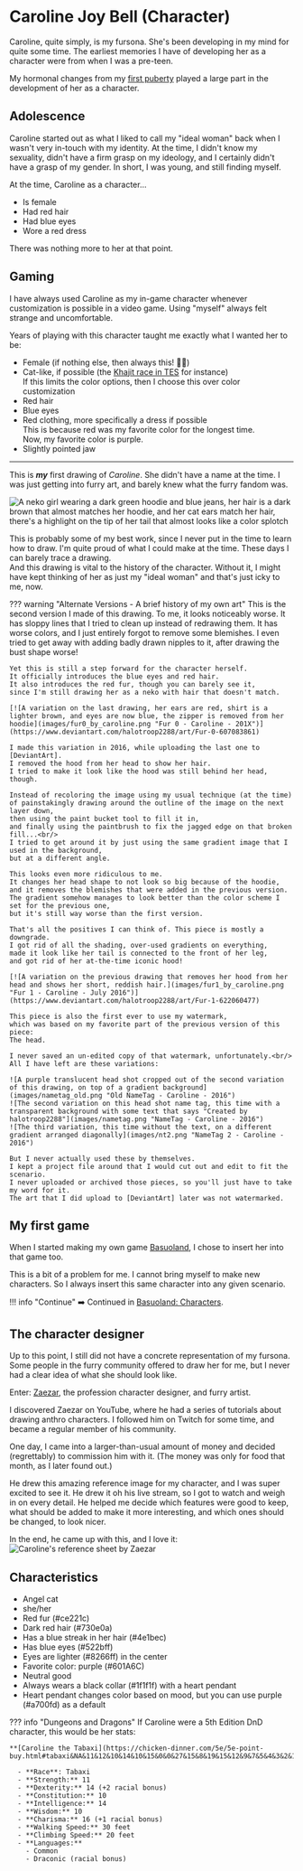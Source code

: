 # Caroline Joy Bell (Character)

Caroline, quite simply, is my fursona. She's been developing in my mind for quite some time.
The earliest memories I have of developing her as a character were from when I was a pre-teen.

My hormonal changes from my [first puberty](https://lexicon.library.lgbt/definitions/second-puberty/)
played a large part in the development of her as a character.

## Adolescence

Caroline started out as what I liked to call my "ideal woman" back when I wasn't very
in-touch with my identity. At the time, I didn't know my sexuality, didn't have a firm grasp
on my ideology, and I certainly didn't have a grasp of my gender.
In short, I was young, and still finding myself.

At the time, Caroline as a character...

- Is female
- Had red hair
- Had blue eyes
- Wore a red dress

There was nothing more to her at that point.

## Gaming

I have always used Caroline as my in-game character whenever customization is possible in
a video game. Using "myself" always felt strange and uncomfortable.

Years of playing with this character taught me exactly what I wanted her to be:

- Female (if nothing else, then always this! :transgender_flag:)
- Cat-like, if possible (the [Khajit race in TES](https://elderscrolls.fandom.com/wiki/Khajiit) for instance)<br/>
  If this limits the color options, then I choose this over color customization
- Red hair
- Blue eyes
- Red clothing, more specifically a dress if possible<br/>
  This is because red was my favorite color for the longest time.<br/>
  Now, my favorite color is purple.
- Slightly pointed jaw

---

This is ***my*** first drawing of *Caroline*. She didn't have a name at the time.
I was just getting into furry art, and barely knew what the furry fandom was.

![A neko girl wearing a dark green hoodie and blue jeans, her hair is a dark brown that almost matches her hoodie, and her cat ears match her hair, there's a highlight on the tip of her tail that almost looks like a color splotch](images/fur0_old_by_caroline.jpg "Fur 0 (old) - Caroline - 201X")

This is probably some of my best work, since I never put in the time to learn how to draw.
I'm quite proud of what I could make at the time. These days I can barely trace a drawing.<br/>
And this drawing is vital to the history of the character.
Without it, I might have kept thinking of her as just
my "ideal woman" and that's just icky to me, now.

??? warning "Alternate Versions - A brief history of my own art"
    This is the second version I made of this drawing.
    To me, it looks noticeably worse.
    It has sloppy lines that I tried to clean up instead of redrawing them.
    It has worse colors, and I just entirely forgot to remove some blemishes.
    I even tried to get away with adding badly drawn nipples to it,
    after drawing the bust shape worse!

    Yet this is still a step forward for the character herself.
    It officially introduces the blue eyes and red hair.
    It also introduces the red fur, though you can barely see it,
    since I'm still drawing her as a neko with hair that doesn't match.

    [![A variation on the last drawing, her ears are red, shirt is a lighter brown, and eyes are now blue, the zipper is removed from her hoodie](images/fur0_by_caroline.png "Fur 0 - Caroline - 201X")](https://www.deviantart.com/halotroop2288/art/Fur-0-607083861)

    I made this variation in 2016, while uploading the last one to [DeviantArt].
    I removed the hood from her head to show her hair.
    I tried to make it look like the hood was still behind her head, though.

    Instead of recoloring the image using my usual technique (at the time)
    of painstakingly drawing around the outline of the image on the next layer down,
    then using the paint bucket tool to fill it in,
    and finally using the paintbrush to fix the jagged edge on that broken fill...<br/>
    I tried to get around it by just using the same gradient image that I used in the background,
    but at a different angle.

    This looks even more ridiculous to me.
    It changes her head shape to not look so big because of the hoodie,
    and it removes the blemishes that were added in the previous version.
    The gradient somehow manages to look better than the color scheme I set for the previous one,
    but it's still way worse than the first version.

    That's all the positives I can think of. This piece is mostly a downgrade.
    I got rid of all the shading, over-used gradients on everything,
    made it look like her tail is connected to the front of her leg,
    and got rid of her at-the-time iconic hood!

    [![A variation on the previous drawing that removes her hood from her head and shows her short, reddish hair.](images/fur1_by_caroline.png "Fur 1 - Caroline - July 2016")](https://www.deviantart.com/halotroop2288/art/Fur-1-622060477)

    This piece is also the first ever to use my watermark,
    which was based on my favorite part of the previous version of this piece:
    The head.

    I never saved an un-edited copy of that watermark, unfortunately.<br/>
    All I have left are these variations:

    ![A purple translucent head shot cropped out of the second variation of this drawing, on top of a gradient background](images/nametag_old.png "Old NameTag - Caroline - 2016")
    ![The second variation on this head shot name tag, this time with a transparent background with some text that says "Created by halotroop2288"](images/nametag.png "NameTag - Caroline - 2016")
    ![The third variation, this time without the text, on a different gradient arranged diagonally](images/nt2.png "NameTag 2 - Caroline - 2016")

    But I never actually used these by themselves.
    I kept a project file around that I would cut out and edit to fit the scenario.
    I never uploaded or archived those pieces, so you'll just have to take my word for it.
    The art that I did upload to [DeviantArt] later was not watermarked.

## My first game

When I started making my own game [Basuoland],
I chose to insert her into that game too.

This is a bit of a problem for me. I cannot bring myself to make new characters.
So I always insert this same character into any given scenario.

!!! info "Continue"
    :arrow_right: Continued in [Basuoland: Characters](/caroline/projects/basuoland#characters).

## The character designer

Up to this point, I still did not have a concrete representation of my fursona.
Some people in the furry community offered to draw her for me, but I never had a clear idea
of what she should look like.

Enter: [Zaezar](https://zaezardraws.com), the profession character designer, and furry artist.

I discovered Zaezar on YouTube, where he had a series of tutorials about drawing anthro characters.
I followed him on Twitch for some time, and became a regular member of his community.

One day, I came into a larger-than-usual amount of money and decided (regrettably) to commission
him with it. (The money was only for food that month, as I later found out.)

He drew this amazing reference image for my character, and I was super excited to see it.
He drew it oh his live stream, so I got to watch and weigh in on every detail. He helped me
decide which features were good to keep, what should be added to make it more interesting,
and which ones should be changed, to look nicer.

In the end, he came up with this, and I love it:
![Caroline's reference sheet by Zaezar](images/reference_by_zaezar.png)

## Characteristics

- Angel cat
- she/her
- Red fur (#ce221c)
- Dark red hair (#730e0a)
- Has a blue streak in her hair (#4e1bec)
- Has blue eyes (#522bff)
- Eyes are lighter (#8266ff) in the center
- Favorite color: purple (#601A6C)
- Neutral good
- Always wears a black collar (#1f1f1f) with a heart pendant
- Heart pendant changes color based on mood,
but you can use purple (#a700fd) as a default

??? info "Dungeons and Dragons"
    If Caroline were a 5th Edition DnD character, this would be her stats:<br/>

    **[Caroline the Tabaxi](https://chicken-dinner.com/5e/5e-point-buy.html#tabaxi&NA&11&12&10&14&10&15&0&0&27&15&8&19&15&12&9&7&5&4&3&2&1&0&1&2&4&6&9&4&4&4&4&4&4)**

      - **Race**: Tabaxi
      - **Strength:** 11
      - **Dexterity:** 14 (+2 racial bonus)
      - **Constitution:** 10
      - **Intelligence:** 14
      - **Wisdom:** 10
      - **Charisma:** 16 (+1 racial bonus)
      - **Walking Speed:** 30 feet
      - **Climbing Speed:** 20 feet
      - **Languages:**
        - Common
        - Draconic (racial bonus)


<!-- Static Links -->

[CJ]:../cj
[Ashley]:../ashley
[Violet]:../violet
[Basuoland]:../basuoland
[DeviantArt]:https://www.deviantart.com/halotroop2288
